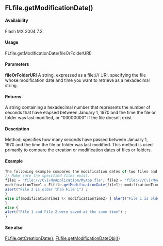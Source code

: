 ## FLfile.getModificationDate()

#### Availability

Flash MX 2004 7.2.

#### Usage

FLfile.getModificationDate(fileOrFolderURI)

#### Parameters

**fileOrFolderURI** A string, expressed as a file:/// URI, specifying the file whose modification date and time you want to retrieve as a hexadecimal string.

#### Returns

A string containing a hexadecimal number that represents the number of seconds that have elapsed between January 1, 1970 and the time the file or folder was last modified, or "00000000" if the file doesn’t exist.

#### Description

Method; specifies how many seconds have passed between January 1, 1970 and the time the file or folder was last modified. This method is used primarily to compare the creation or modification dates of files or folders.

#### Example

```javascript
The following example compares the modification dates of two files and determines which of the two was modified more recently:
// Make sure the specified files exist.
file1 = "file:///C\|/MyApplication/MyApp.fla"; file2 = "file:///C\|/MyApplication/MyApp.as";
modificationTime1 = FLfile.getModificationDate(file1); modificationTime2 = FLfile.getModificationDate(file2) ; if(modificationTime1 \modificationTime2) {
alert("File 2 is older than File 1") ;
}
else if(modificationTime1 \< modificationTime2) { alert("File 1 is older than File 2") ;
}
else {
alert("File 1 and File 2 were saved at the same time") ;
}

```
#### See also

[FLfile.getCreationDate()](../FLfile_object/FLfile4.md), [FLfile.getModificationDateObj()](../FLfile_object/FLfile7.md))

<span id="FLfile.getModificationDateObj()" class="anchor"></span>
